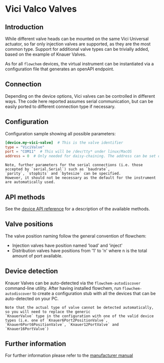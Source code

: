 # Vici Valco Valves
## Introduction
While different valve heads can be mounted on the same Vici Universal actuator, so far only injection valves are
supported, as they are the most common type.
Support for additional valve types can be trivially added, based on the example of Knauer Valves.

As for all `flowchem` devices, the virtual instrument can be instantiated via a configuration file that generates an
openAPI endpoint.


## Connection
Depending on the device options, Vici valves can be controlled in different ways.
The code here reported assumes serial communication, but can be easily ported to different connection type if necessary.

## Configuration
Configuration sample showing all possible parameters:

```toml
[device.my-vici-valve]  # This is the valve identifier
type = "ViciValve"
port = "COM11"  # This will be /dev/tty* under linux/MacOS
address = 0  # Only needed for daisy-chaining. The address can be set on the pump, see manufacturer manual.
```

```{note} Serial connection parameters
Note, further parameters for the serial connections (i.e. those accepted by `serial.Serial`) such as `baudrate`,
`parity`, `stopbits` and `bytesize` can be specified.
However, it should not be necessary as the default for the instrument are automatically used.
```

## API methods
See the [device API reference](../../api/vici_valve/api.md) for a description of the available methods.

## Valve positions
The valve position naming follow the general convention of flowchem:
* Injection valves have position named 'load' and 'inject'
* Distribution valves have positions from '1' to 'n' where n is the total amount of port available.

## Device detection
Knauer Valves can be auto-detected via the `flowchem-autodiscover` command-line utility.
After having installed flowchem, run `flowchem-autodiscover` to create a configuration stub with all the devices that
can be auto-detected on your PC.

```{note} Valve types
Note that the actual type of valve cannot be detected automatically, so you will need to replace the generic
`KnauerValve` type in the configuration with one of the valid device types (i.e. one of `Knauer6Port2PositionValve`,
`Knauer6Port6PositionValve`, `Knauer12PortValve` and `Knauer16PortValve`)
```

## Further information
For further information please refer to the [manufacturer manual](vici_valve.pdf)
